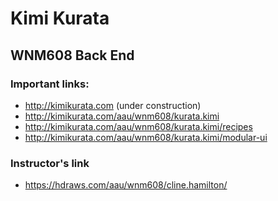# Kimi Kurata

## WNM608 Back End

### Important links:

- http://kimikurata.com (under construction)
- http://kimikurata.com/aau/wnm608/kurata.kimi
- http://kimikurata.com/aau/wnm608/kurata.kimi/recipes
- http://kimikurata.com/aau/wnm608/kurata.kimi/modular-ui

### Instructor's link

- https://hdraws.com/aau/wnm608/cline.hamilton/